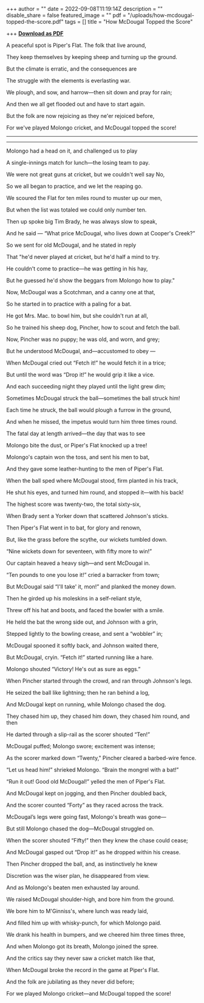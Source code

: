 +++
author = ""
date = 2022-09-08T11:19:14Z
description = ""
disable_share = false
featured_image = ""
pdf = "/uploads/how-mcdougal-topped-the-score.pdf"
tags = []
title = "How McDougal Topped the Score"

+++
[**Download as PDF**](/uploads/how-mcdougal-topped-the-score.pdf)

A peaceful spot is Piper's Flat. The folk that live around,

They keep themselves by keeping sheep and turning up the ground.

But the climate is erratic, and the consequences are

The struggle with the elements is everlasting war.

We plough, and sow, and harrow—then sit down and pray for rain;

And then we all get flooded out and have to start again.

But the folk are now rejoicing as they ne'er rejoiced before,

For we've played Molongo cricket, and McDougal topped the score!

***

***

Molongo had a head on it, and challenged us to play

A single-innings match for lunch—the losing team to pay.

We were not great guns at cricket, but we couldn't well say No,

So we all began to practice, and we let the reaping go.

We scoured the Flat for ten miles round to muster up our men,

But when the list was totaled we could only number ten.

Then up spoke big Tim Brady, he was always slow to speak,

And he said — “What price McDougal, who lives down at Cooper's Creek?”

So we sent for old McDougal, and he stated in reply

That "he'd never played at cricket, but he'd half a mind to try.

He couldn't come to practice—he was getting in his hay,

But he guessed he'd show the beggars from Molongo how to play."

Now, McDougal was a Scotchman, and a canny one at that,

So he started in to practice with a paling for a bat.

He got Mrs. Mac. to bowl him, but she couldn't run at all,

So he trained his sheep dog, Pincher, how to scout and fetch the ball.

Now, Pincher was no puppy; he was old, and worn, and grey;

But he understood McDougal, and—accustomed to obey —

When McDougal cried out “Fetch it!” he would fetch it in a trice;

But until the word was “Drop it!” he would grip it like a vice.

And each succeeding night they played until the light grew dim;

Sometimes McDougal struck the ball—sometimes the ball struck him!

Each time he struck, the ball would plough a furrow in the ground,

And when he missed, the impetus would turn him three times round.

The fatal day at length arrived—the day that was to see

Molongo bite the dust, or Piper's Flat knocked up a tree!

Molongo's captain won the toss, and sent his men to bat,

And they gave some leather-hunting to the men of Piper's Flat.

When the ball sped where McDougal stood, firm planted in his track,

He shut his eyes, and turned him round, and stopped it—with his back!

The highest score was twenty-two, the total sixty-six,

When Brady sent a Yorker down that scattered Johnson's sticks.

Then Piper's Flat went in to bat, for glory and renown,

But, like the grass before the scythe, our wickets tumbled down.

“Nine wickets down for seventeen, with fifty more to win!”

Our captain heaved a heavy sigh—and sent McDougal in.

“Ten pounds to one you lose it!” cried a barracker from town;

But McDougal said “I'll take' it, mon!” and planked the money down.

Then he girded up his moleskins in a self-reliant style,

Threw off his hat and boots, and faced the bowler with a smile.

He held the bat the wrong side out, and Johnson with a grin,

Stepped lightly to the bowling crease, and sent a “wobbler” in;

McDougal spooned it softly back, and Johnson waited there,

But McDougal, cryin. “Fetch it!” started running like a hare.

Molongo shouted “Victory! He's out as sure as eggs.”

When Pincher started through the crowd, and ran through Johnson's legs.

He seized the ball like lightning; then he ran behind a log,

And McDougal kept on running, while Molongo chased the dog.

They chased him up, they chased him down, they chased him round, and then

He darted through a slip-rail as the scorer shouted “Ten!”

McDougal puffed; Molongo swore; excitement was intense;

As the scorer marked down “Twenty," Pincher cleared a barbed-wire fence.

“Let us head him!” shrieked Molongo. “Brain the mongrel with a bat!”

“Run it out! Good old McDougal!” yelled the men of Piper's Flat.

And McDougal kept on jogging, and then Pincher doubled back,

And the scorer counted “Forty” as they raced across the track.

McDougal’s legs were going fast, Molongo's breath was gone—

But still Molongo chased the dog—McDougal struggled on.

When the scorer shouted “Fifty!” then they knew the chase could cease;

And McDougal gasped out “Drop it!” as he dropped within his crease.

Then Pincher dropped the ball, and, as instinctively he knew

Discretion was the wiser plan, he disappeared from view.

And as Molongo's beaten men exhausted lay around.

We raised McDougal shoulder-high, and bore him from the ground.

We bore him to M'Ginniss's, where lunch was ready laid,

And filled him up with whisky-punch, for which Molongo paid.

We drank his health in bumpers, and we cheered him three times three,

And when Molongo got its breath, Molongo joined the spree.

And the critics say they never saw a cricket match like that,

When McDougal broke the record in the game at Piper's Flat.

And the folk are jubilating as they never did before;

For we played Molongo cricket—and McDougal topped the score!